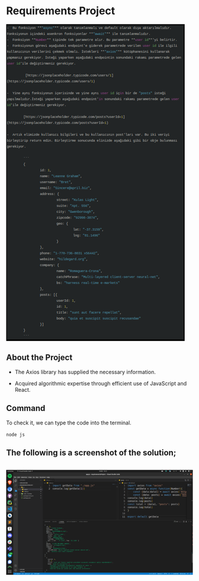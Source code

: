 # Requirements Project

<img src="img/requirements.png"   alt="desktop_version">
<br>

## About the Project

* The Axios library has supplied the necessary information.

* Acquired algorithmic expertise through efficient use of JavaScript and React.

## Command

To check it, we can type the code into the terminal.

`node js`

## The following is a screenshot of the solution;
<br>
<img src="img/requirementsProject.png"  align="left" alt="desktop_version">
<br>
<br>
<br>
<br>
<br>
<br>
<br>
<br>
<br>
<br><br><br><br><br><br><br><br><br>
